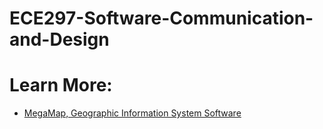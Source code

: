 # ECE297-Software-Communication-and-Design

# Learn More:
- [MegaMap, Geographic Information System Software](https://d-uzun.wixsite.com/deniz-uzun/post/megamap-geographic-information-system-software)
